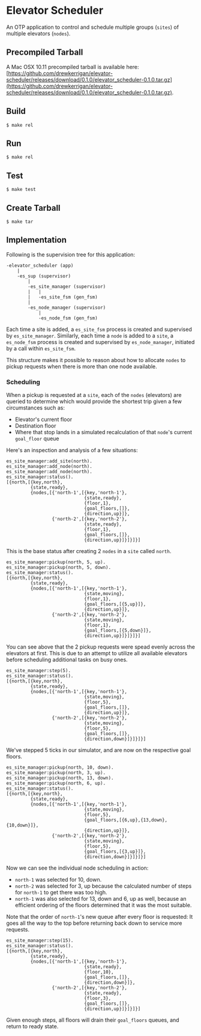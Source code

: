# Elevator Scheduler

An OTP application to control and schedule multiple groups (`sites`) of multiple elevators (`nodes`).

## Precompiled Tarball

A Mac OSX 10.11 precompiled tarball is available here: [https://github.com/drewkerrigan/elevator-scheduler/releases/download/0.1.0/elevator_scheduler-0.1.0.tar.gz](https://github.com/drewkerrigan/elevator-scheduler/releases/download/0.1.0/elevator_scheduler-0.1.0.tar.gz).

## Build

    $ make rel
    
## Run

    $ make rel
    
## Test

    $ make test
    
## Create Tarball
    
    $ make tar
    
## Implementation

Following is the supervision tree for this application:

    -elevator_scheduler (app)
        |
        -es_sup (supervisor)
            |
            -es_site_manager (supervisor)
            |   |
            |   -es_site_fsm (gen_fsm)
            |
            -es_node_manager (supervisor)
                |
                -es_node_fsm (gen_fsm)
                
Each time a site is added, a `es_site_fsm` process is created and supervised by `es_site_manager`. Similarly,
each time a `node` is added to a `site`, a `es_node_fsm` process is created and supervised by `es_node_manager`, 
initiated by a call within `es_site_fsm`.

This structure makes it possible to reason about how to allocate `nodes` to pickup requests when there is more 
than one node available.

### Scheduling
    
When a pickup is requested at a `site`, each of the `nodes` (elevators) are 
queried to determine which would provide the shortest trip given a few circumstances such as:

* Elevator's current floor
* Destination floor
* Where that stop lands in a simulated recalculation of that `node`'s current `goal_floor` queue

Here's an inspection and analysis of a few situations:

```
es_site_manager:add_site(north).
es_site_manager:add_node(north).
es_site_manager:add_node(north).
es_site_manager:status().
[{north,[{key,north},
         {state,ready},
         {nodes,[{'north-1',[{key,'north-1'},
                             {state,ready},
                             {floor,1},
                             {goal_floors,[]},
                             {direction,up}]},
                 {'north-2',[{key,'north-2'},
                             {state,ready},
                             {floor,1},
                             {goal_floors,[]},
                             {direction,up}]}]}]}]
```

This is the base status after creating 2 `nodes` in a `site` called `north`.

```
es_site_manager:pickup(north, 5, up).
es_site_manager:pickup(north, 5, down).
es_site_manager:status().
[{north,[{key,north},
         {state,ready},
         {nodes,[{'north-1',[{key,'north-1'},
                             {state,moving},
                             {floor,1},
                             {goal_floors,[{5,up}]},
                             {direction,up}]},
                 {'north-2',[{key,'north-2'},
                             {state,moving},
                             {floor,1},
                             {goal_floors,[{5,down}]},
                             {direction,up}]}]}]}]
```

You can see above that the 2 pickup requests were spead evenly across the elevators at first.
This is due to an attempt to utilize all available elevators before scheduling additional tasks on busy ones.

```
es_site_manager:step(5).
es_site_manager:status().
[{north,[{key,north},
         {state,ready},
         {nodes,[{'north-1',[{key,'north-1'},
                             {state,moving},
                             {floor,5},
                             {goal_floors,[]},
                             {direction,up}]},
                 {'north-2',[{key,'north-2'},
                             {state,moving},
                             {floor,5},
                             {goal_floors,[]},
                             {direction,down}]}]}]}]
```

We've stepped 5 ticks in our simulator, and are now on the respective goal floors.

```
es_site_manager:pickup(north, 10, down).
es_site_manager:pickup(north, 3, up).
es_site_manager:pickup(north, 13, down).
es_site_manager:pickup(north, 6, up).
es_site_manager:status().
[{north,[{key,north},
         {state,ready},
         {nodes,[{'north-1',[{key,'north-1'},
                             {state,moving},
                             {floor,5},
                             {goal_floors,[{6,up},{13,down},{10,down}]},
                             {direction,up}]},
                 {'north-2',[{key,'north-2'},
                             {state,moving},
                             {floor,5},
                             {goal_floors,[{3,up}]},
                             {direction,down}]}]}]}]
```

Now we can see the individual node scheduling in action: 

* `north-1` was selected for 10, down.
* `north-2` was selected for 3, up because the calculated number of steps for `north-1` to get there was too high.
* `north-1` was also selected for 13, down and 6, up as well, because an efficient ordering of the floors determined that
it was the most suitable.

Note that the order of `north-1`'s new queue after every floor is requested: It goes all the way to the top before returning back down to service more requests.

```
es_site_manager:step(15).
es_site_manager:status().
[{north,[{key,north},
         {state,ready},
         {nodes,[{'north-1',[{key,'north-1'},
                             {state,ready},
                             {floor,10},
                             {goal_floors,[]},
                             {direction,down}]},
                 {'north-2',[{key,'north-2'},
                             {state,ready},
                             {floor,3},
                             {goal_floors,[]},
                             {direction,up}]}]}]}]
```

Given enough steps, all floors will drain their `goal_floors` queues, and return to ready state.

